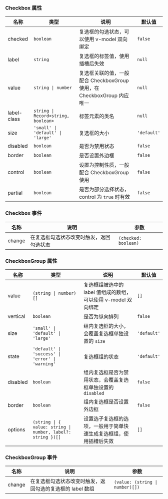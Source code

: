 ### Checkbox 属性

| 名称        | 类型             | 说明                                                   | 默认值    |
| ----------- | ---------------- | ------------------------------------------------------ | --------- |
| checked     | `boolean`          | 复选框的勾选状态，可以使用 v-model 双向绑定            | `false`     |
| label       | `string`           | 复选框的标签值，使用插槽后失效                         | `null`      |
| value       | `string \| number` | 复选框关联的值，一般配合 CheckboxGroup 使用，在 CheckboxGroup 内应唯一 | `null`      |
| label-class | `string \| Record<string, boolean>` | 标签元素的类名                                         | `null`      |
| size        | `'small' \| 'default' \| 'large'`          | 复选框的大小      | `'default'` |
| disabled    | `boolean`          | 是否为禁用状态                                         | `false`     |
| border      | `boolean`          | 是否设置外边框                                         | `false`     |
| control     | `boolean`          | 设置为控制性质，一般配合 CheckboxGroup 使用                    | `false`     |
| partial     | `boolean`          | 是否为部分选择状态，control 为 `true` 时有效           | `false`     |

### Checkbox 事件

| 名称      | 说明                                     | 参数    |
| --------- | ---------------------------------------- | ------- |
| change | 在复选框勾选状态改变时触发，返回勾选状态 | `(checked: boolean)` |

### CheckboxGroup 属性

| 名称     | 类型    | 说明                                                                                | 默认值    |
| -------- | ------- | ----------------------------------------------------------------------------------- | --------- |
| value    | `(string \| number)[]`   | 复选框组被选中的 label 值组成的数组，可以使用 v-model 双向绑定                      | `[]`        |
| vertical | `boolean` | 是否为纵向排列                                                                      | `false`     |
| size     | `'small' \| 'default' \| 'large'`  | 组内复选框的大小，会覆盖复选框单独设置的 `size` | `'default'` |
| state    | `'default' \| 'success' \| 'error' \| 'warning'`  | 复选框组的状态                   | `'default'` |
| disabled | `boolean` | 组内复选框是否为禁用状态，会覆盖复选框单独设置的 `disabled`                           | `false`     |
| border   | `boolean` | 组内复选框是否设置外边框                                                            | `false`     |
| options  | `(string \| { value: string \| number, label?: string })[]`   | 设置选子复选框的选项，一般用于简单快速生成复选框组，使用插槽后失效                  | `[]`        |

### CheckboxGroup 事件

| 名称      | 说明                                                      | 参数  |
| --------- | --------------------------------------------------------- | ----- |
| change | 在复选框勾选状态改变时触发，返回勾选的复选框的 label 数组 | `(value: (string \| number)[])` |
